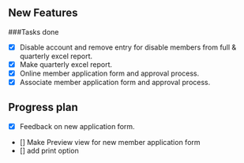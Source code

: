 ## New Features

###Tasks done
- [x] Disable account and remove entry for disable members from full & quarterly excel report.
- [x] Make quarterly excel report.
- [x] Online member application form and approval process.
- [x] Associate member application form and approval process.

## Progress plan

- [x] Feedback on new application form.
- [] Make Preview view for new member application form
- [] add print option
